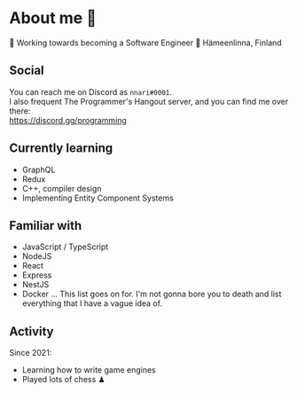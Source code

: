 # About me 👋
🔨 Working towards becoming a Software Engineer
📌 Hämeenlinna, Finland

## Social
You can reach me on Discord as `nnari#0001`.  
I also frequent The Programmer's Hangout server, and you can find me over there:  
https://discord.gg/programming

## Currently learning
- GraphQL
- Redux
- C++, compiler design
- Implementing Entity Component Systems

## Familiar with
- JavaScript / TypeScript
- NodeJS
- React
- Express
- NestJS
- Docker
... This list goes on for. I'm not gonna bore you to death and list everything that I have a vague idea of. 

## Activity
Since 2021:
- Learning how to write game engines
- Played lots of chess ♟
